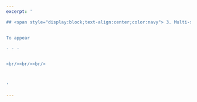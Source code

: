 ```yaml
---
excerpt: '

## <span style="display:block;text-align:center;color:navy"> 3. Multi-shot solution prediction for combinatorial optimisation </span>  


To appear

- - -


<br/><br/><br/>



'

---
```

